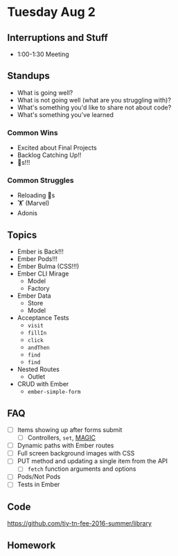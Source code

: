 # Tuesday Aug 2

## Interruptions and Stuff

* 1:00-1:30 Meeting

## Standups

* What is going well?
* What is not going well (what are you struggling with)?
* What's something you'd like to share not about code?
* What's something you've learned

### Common Wins

* Excited about Final Projects
* Backlog Catching Up!!
* 🐶s!!!

### Common Struggles

* Reloading 🐶s
* 🏋 (Marvel)
* Adonis

## Topics

* Ember is Back!!!
* Ember Pods!!!
* Ember Bulma (CSS!!!)
* Ember CLI Mirage
  - Model
  - Factory
* Ember Data
  - Store
  - Model
* Acceptance Tests
  - `visit`
  - `fillIn`
  - `click`
  - `andThen`
  - `find`
  - `find`
* Nested Routes
  - Outlet
* CRUD with Ember
  - `ember-simple-form`


## FAQ

* [ ] Items showing up after forms submit
  - [ ] Controllers, `set`, [MAGIC](http://media.giphy.com/media/JfWmBDk5xWItG/giphy.gif)
* [ ] Dynamic paths with Ember routes
* [ ] Full screen background images with CSS
* [ ] PUT method and updating a single item from the API
  - [ ] `fetch` function arguments and options
* [ ] Pods/Not Pods
* [ ] Tests in Ember

## Code

https://github.com/tiy-tn-fee-2016-summer/library

## Homework
